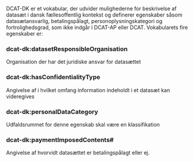 
DCAT-DK er et vokabular, der udvider mulighederne for beskrivelse af datasæt i dansk fællesoffentlig kontekst og definerer egenskaber såsom datasætansvarlig, betalingspålagt, personoplysningskategori og fortrolighedsgrad, som ikke indgår i DCAT-AP eller DCAT.
Vokabularets fire egenskaber er:

### dcat-dk:datasetResponsibleOrganisation

Organisation der har det juridiske ansvar for datasættet

### dcat-dk:hasConfidentialityType

Angivelse af i hvilket omfang information indeholdt i et datasæt kan videregives

### dcat-dk:personalDataCategory

Udfaldsrummet for denne egenskab skal være en klassifikation

### dcat-dk:paymentImposedContents#

Angivelse af hvorvidt datasættet er betalingspålagt eller ej. 
